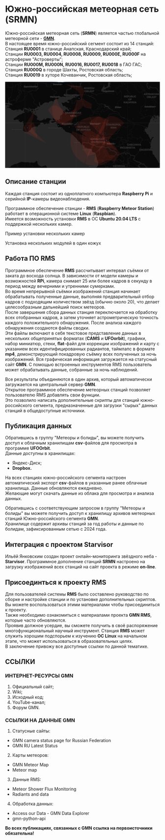 # Южно-российская метеорная сеть (SRMN)
Южно-российская метеорная сеть (**SRMN**) является частью глобальной метеорной сети - [**GMN**](https://globalmeteornetwork.org/wiki/index.php?title=Main_Page).  
В настоящее время южно-российский сегмент состоит из 14 станций:  
Станция **RU0001** в станице Анапская, Краснодарский край;  
Станции **RU0003, RU0004, RU0008, RU0009, RU000E, RU000F** на астроферме "Астроверты";  
Станции **RU000M, RU000N, RU0016, RU0017, RU0018** в ГАО ГАС;  
Станция **RU000Q** в городе Шахты, Ростовская область;  
Станция **RU0019** в хуторе Кочеванчик, Ростовская область;  


![Карта расположения станций](images/map.png "Карта расположения станций")  

## Описание станции
Каждая станция состоит из одноплатного компьютера **Raspberry Pi** и серийной **IP**-камеры видеонаблюдения.  


Программное обеспечение станции - **RMS** (**Raspberry Meteor Station**) работает в операционной системе **Linux** (**Raspbian**).  
Имеется возможность установки **RMS** в ОС **Ubuntu 20.04 LTS** с поддержкой нескольких камер.  


Пример установки нескольких камер  

 
Установка нескольких модулей в один кожух  


## Работа ПО **RMS**
Программное обеспечение **RMS** рассчитывает интервал съёмки от заката до восхода солнца. В зависимости от модели камеры и возможностей **RPi**, камера снимает 25 или более кадров в секунду в период между вечерними и утренними сумерками.  
Во время непрерывной съёмки изображений станция начинает обрабатывать полученные данные, выполняя предварительный отбор кадров с подходящим количеством звёзд (обычно около 20), что делает целесообразным дальнейший поиск метеоров.  
После завершения сбора данных станция переключается на обработку всех отобранных кадров, а затем уточняет астрометрическую точность каждого положительного обнаружения. После анализа каждого обнаружения создаются файлы сводки.  
Эти файлы включают в себя текстовое представление данных в нескольких общепринятых форматах (**CAMS** и **UFOorbit**), графики, набор миниатюр, стеки, **flat**-файл для коррекции изображений и карту с указанием всех идентифицированных радиантов, таймлапс в формате **mp4**, демонстрирующий покадровую съёмку всех полученных за ночь изображений. Вся графическая информация загружается на статусный сайт **GMN**. С помощью встроенных инструментов RMS пользователь может обрабатывать данные, собранные за ночь наблюдений.  


Все результаты объединяются в один архив, который автоматически загружается на центральный сервер **GMN**.  
Открытое программное обеспечение метеорных станций позволяет пользователю RMS добавлять свои функции.  
Это позволило написать дополнительные скрипты для станций южно-российского сегмента, предназначенные для загрузки "сырых" данных станций в общедоступные источники.  


## Публикация данных
Обратившись в группу "Метеоры и болиды", вы можете получить доступ к облачным хранилищам **csv**-файлов для просмотра в программе **UFOOrbit**.  
Данные доступны в хранилищах:  
- Яндекс-Диск;  
- **Dropbox.**  

На всех станциях южно-российского сегмента настроен автоматический экспорт **csv**-файлов в указанные ранее облачные хранилища. Данные обновляются ежедневно.  
Желающие могут скачать данные из облака для просмотра и анализа данных.

Обратившись с соответствующим запросом в группу "Метеоры и болиды" вы можете получить доступ к хранилищу архивов метеорных станций Южно-российского сегмента **GMN**.  
Хранилище содержит архивы станций за год работы и данные по болидам, зафиксированным сетью с 2024 года.  

## Интеграция с проектом Starvisor
Ильёй Янковским создан проект онлайн-мониторинга звёздного неба - **Starvisor**. Программное дополнение станций **SRMN** настроено на загрузку изображений всех станций на сайт проекта в режиме **on-line**.  

## Присоединться к проекту RMS
Для пользователей системы **RMS** было составлено руководство по сборке и настройке станции и по установке дополнительных скриптов. Вы можете воспользоваться этими материалами чтобы присоединиться к проекту.  
Также необходимо ознакомиться с материалами проекта **GMN RMS**, которые часто обновляются.  
Проявив должное усердие, вы сможете получить в своё распоряжение многофункциональный научный инструмент. Станция **RMS** может служить хорошим подспорьем к изучению **ОС Linux** на начальном этапе, что может использоваться в образовательных целях.  
В заключение привожу все доступные ссылки по данной тематике.

## CСЫЛКИ
### ИНТЕРНЕТ-РЕСУРСЫ GMN
1. Официальный сайт;
2. Wiki;
3. Исходный код;
4. YouTube-канал;
5. Форум GMN.

### ССЫЛКИ НА ДАННЫЕ GMN
1. Статусные сайты:
- GMN camera status page for Russian Federation
- GMN RU Latest Status
2. Карты метеоров:
- GMN Meteor Map
- Meteor map
3. Данные RMS:
- Meteor Shower Flux Monitoring
- Radiants and data
4. Обработка данных:
- Access our Data - GMN Data Explorer
- gmn-python-api

**Во всех публикациях, связанных с GMN ссылка на первоисточники обязательна!**


